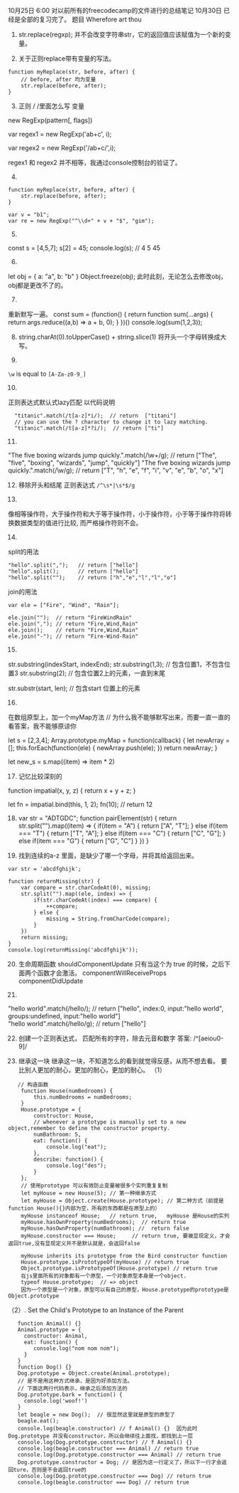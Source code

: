 10月25日  6:00   对以前所有的freecodecamp的文件进行的总结笔记
10月30日 已经是全部的复习完了。
题目 Wherefore art thou



1. str.replace(regxp);  并不会改变字符串str，它的返回值应该赋值为一个新的变量。

2. 关于正则replace带有变量的写法。
```
function myReplace(str, before, after) {
	// before, after 均为变量
	str.replace(before, after);
}
```
3. 正则 / /里面怎么写 变量

new RegExp(pattern[, flags])

var regex1 = new RegExp('ab+c', i);

var regex2 = new RegExp('/ab+c/',i); 

regex1 和 regex2 并不相等，我通过console控制台的验证了。

4.
``` 
function myReplace(str, before, after) {
	str.replace(before, after);
} 
```
```
var v = "b1";
var re = new RegExp("^\\d+" + v + "$", "gim");
```

5.
const s = [4,5,7];
s[2] = 45;
console.log(s); // 4 5 45

6.
let obj = {
	a: "a",
	b: "b"
} 
Object.freeze(obj);
此时此刻，无论怎么去修改obj， obj都是更改不了的。

7.
重新默写一遍。
const sum = (function() {
	return function sum(...args) {
		return args.reduce((a,b) => a + b, 0);
	}
})()
console.log(sum(1,2,3));

8. string.charAt(0).toUpperCase() + string.slice(1) 将开头一个字母转换成大写。

9.
`\w` is equal to `[A-Za-z0-9_]`



10.
正则表达式默认式lazy匹配
以代码说明
```
  "titanic".match(/t[a-z]*i/);  // return  ["titani"]
  // you can use the ? character to change it to lazy matching.
  "titanic".match(/t[a-z]*?i/);  // return ["ti"]
```

11.
"The five boxing wizards jump quickly.".match(/\w+/g);
// return ["The", "five", "boxing", "wizards", "jump", "quickly"]
"The five boxing wizards jump quickly.".match(/\w/g);
// return ["T", "h", "e", "f", "i", "v", "e", "b", "o", "x"]

12. 移除开头和结尾
正则表达式  `/^\s*|\s*$/g `

13. 
像相等操作符，大于操作符和大于等于操作符，小于操作符，小于等于操作符将转换数据类型的值进行比较,
而严格操作符则不会。

14.
split的用法
```
"hello".split(",");   // return ["hello"]
"hello".split();      // return ["hello"]
"hello".split("");    // return ["h","e","l","l","o"]
```
join的用法

```
var ele = ["Fire", "Wind", "Rain"];

ele.join("");  // return "FireWindRain"
ele.join(","); // return "Fire,Wind,Rain"
ele.join();    // return "Fire,Wind,Rain"
ele.join("-"); // return "Fire-Wind-Rain"
```

15.
str.substring(indexStart, indexEnd);
str.substring(1,3); // 包含位置1，不包含位置3
str.substring(2);  //  包含位置2上的元素，一直到末尾

str.substr(start, len); // 包含start 位置上的元素

16.
在数组原型上，加一个myMap方法
// 为什么我不能够默写出来，而要一直一直的看答案，我不能够原谅你

let s = [2,3,4];
Array.prototype.myMap = function(callback) {
	let newArray = [];
	this.forEach(function(ele) {
		newArray.push(ele);
	})
	return newArray;
}

let new_s = s.map((item) => item * 2)

17. 记忆比较深刻的

function impatial(x, y, z) {
	return x + y + z;
}

let fn = impatial.bind(this, 1, 2);
fn(10);   // return 12

18. 
	var str = "ADTGDC";
	function pairElement(str) {
		return str.split("").map((item) => {
			if(item = "A") {
				return ["A", "T"];
			} else if(item === "T") {
				return ["T", "A"];
		    } else if(item === "C") {
		    	return ["C", "G"];
			} else if(item === "G") {
				return ["G", "C"]
			}
		})
	}

19. 找到连续的a-z 里面，是缺少了哪一个字母，并将其给返回出来。

```
var str = 'abcdfghijk';

function returnMissing(str) {
    var compare = str.charCodeAt(0), missing;
	str.split("").map((ele, index) => {
		if(str.charCodeAt(index) === compare) {
			++compare;
		} else {
			missing = String.fromCharCode(compare);
		}
	})
	return missing;
}
console.log(returnMissing('abcdfghijk'));
```

20. 生命周期函数
shouldComponentUpdate      只有当这个为 true 的时候，之后下面两个函数才会激活。
componentWillReceiveProps  
componentDidUpdate 

21.
"hello world".match(/hello/);
// return ["hello", index:0, input:"hello world", groups:undefined, input:"hello world"]  
"hello world".match(/hello/g);
// return ["hello"]

22. 创建一个正则表达式， 匹配所有的字符，除去元音和数字
答案:   /^[aeiou0-9]/


23. 继承这一块
继承这一块，不知道怎么的看到就觉得反感，从而不想去看。
要比别人更加的耐心，更加的耐心，更加的耐心。
（1）
```
   // 构造函数
    function House(numBedrooms) {
        this.numBedrooms = numBedrooms;
    }
    House.prototype = {
        constructor: House,
        // whenever a prototype is manually set to a new object,remember to define the constructor property.
        numBathroom: 5,
        eat: function() {
            console.log("eat");
        },
        describe: function() {
            console.log("des");
        }
    }; 
    // 使用prototype 可以有效防止变量被很多个实列重复复制
    let myHouse = new House(5); // 第一种继承方式
    let myHouse = Object.create(House.prototype); // 第二种方式（前提是function House(){}内部为空，所有的东西都是在原型上的）
    myHouse instanceof House;   // return true,   myHouse 是House的实列
    myHouse.hasOwnProperty(numBedrooms);  // return true
    myHouse.hasOwnProperty(numBathroom); //  return false
    myHouse.constructor === House;     // return true, 要被显现定义，才会返回true,没有显现定义并不是默认就是，会返回false

    myHouse inherits its prototype from the Bird constructor function
    House.prototype.isPrototypeOf(myHouse) // return true
    Object.prototype.isPrototypeOf(House.prototype) // return true
    在js里面所有的对象都有一个原型，一个对象原型本身是一个object.
    typeof House.prototype;  // => object
    因为一个原型是一个对象，原型可以有自己的原型，House.prototype的prototype是Object.prototype
```

（2）. Set the Child's Prototype to an Instance of the Parent
```
   function Animal() {}
   Animal.prototype = {
     constructor: Animal,
     eat: function() {
        console.log("nom nom nom");
     }
   }
   function Dog() {}
   Dog.prototype = Object.create(Animal.prototype);
   // 是不是用这种方式继承，是因为好添加方法。
   // 下面这两行代码表示，继承之后添加方法的
   Dog.prototype.bark = function() {
     console.log('woof!')
   }
   let beagle = new Dog();  // 很显然这里就是原型的原型了
   beagle.eat();
   console.log(beagle.constructor) // f Animal() {}  因为此时Dog.prototype 并没有constructor，所以会继续往上面找，即找到上一层
   console.log(Dog.prototype.constructor) // f Animal() {}
   console.log(beagle.constructor === Animal) // return true
   console.log(Dog.prototype.constructor === Animal) // return true
   Dog.prototype.constructor = Dog; // 是因为这一行定义了，所以下一行才会返回ture，否则是不会返回true的
   console.log(Dog.prototype.constructor === Dog) // return true
   console.log(beagle.constructor === Dog) // return true
```